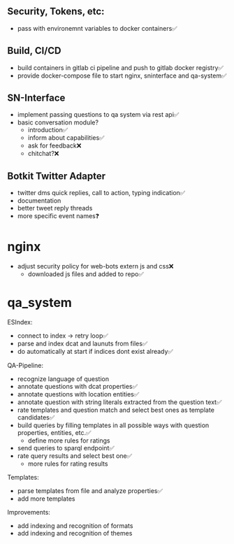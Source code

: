 ## Security, Tokens, etc:

- pass with environemnt variables to docker containers✅

## Build, CI/CD

- build containers in gitlab ci pipeline and push to gitlab docker registry✅
- provide docker-compose file to start nginx, sninterface and qa-system✅

## SN-Interface

- implement passing questions to qa system via rest api✅
- basic conversation module?
  - introduction✅
  - inform about capabilities✅
  - ask for feedback❌
  - chitchat?❌


## Botkit Twitter Adapter

- twitter dms quick replies, call to action, typing indication✅
- documentation
- better tweet reply threads
- more specific event names❓


# nginx 

- adjust security policy for web-bots extern js and css❌
  - downloaded js files and added to repo✅


# qa_system

ESIndex:
- connect to index -> retry loop✅
- parse and index dcat and launuts from files✅
- do automatically at start if indices dont exist already✅


QA-Pipeline:
- recognize language of question
- annotate questions with dcat properties✅
- annotate questions with location entities✅
- annotate question with string literals extracted from the question text✅
- rate templates and question match and select best ones as template candidates✅
- build queries by filling templates in all possible ways with question properties, entities, etc.✅
  - define more rules for ratings
- send queries to sparql endpoint✅
- rate query results and select best one✅
  - more rules for rating results

Templates:

- parse templates from file and analyze properties✅
- add more templates


Improvements:

- add indexing and recognition of formats
- add indexing and recognition of themes


